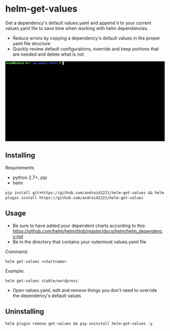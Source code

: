 # helm-get-values
Get a dependency's default values.yaml and append it to your current values.yaml file to save time when working with helm dependencies.
- Reduce errors by copying a dependency's default values in the proper yaml file structure
- Quickly review default configurations, override and keep portions that are needed and delete what is not

![](get-values.gif)

## Installing

Requirements
- python 2.7+, pip
- helm

```
pip install git+https://github.com/android2221/helm-get-values && helm plugin install https://github.com/android2221/helm-get-values 
```

## Usage
- Be sure to have added your dependent charts according to this: https://github.com/helm/helm/blob/master/docs/helm/helm_dependency.md
- Be in the directory that contains your outermost values.yaml file
  
Command:

```
helm get-values <chartname>
```

Example:
```
helm get-values stable/wordpress
```
- Open values.yaml, edit and remove things you don't need to override the dependency's default values

## Uninstalling

```
helm plugin remove get-values && pip uninstall helm-get-values -y
```
